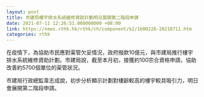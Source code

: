 ```yaml
---
layout: post
title: 市建局樓宇排水系統維修資助計劃明日展開第二階段申請
date: 2021-07-11 12:26:51.000000000 +08:00
link: https://news.rthk.hk/rthk/ch/component/k2/1600228-20210711.htm
categories: rthk
---
```


在疫情下，為協助市民應對渠管欠妥情況，政府撥款10億元，與市建局推行樓宇排水系統維修資助計劃。市建局說，截至本月初，接獲約100宗合資格申請，協助改善約5700個單位的渠管狀況。

市建局行政總監韋志成說，初步分析顯示計劃對樓齡較高的樓宇較具吸引力，明日會展開第二階段申請。
